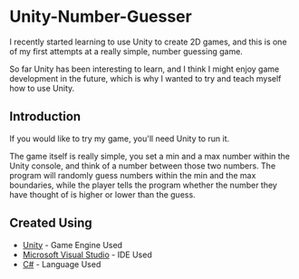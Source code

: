# Unity-Number-Guesser
I recently started learning to use Unity to create 2D games, and this is one of my first attempts at a really simple, number guessing game. 

So far Unity has been interesting to learn, and I think I might enjoy game development in the future, which is why I wanted to try and teach myself how to use Unity. 

## Introduction
If you would like to try my game, you'll need Unity to run it.

The game itself is really simple, you set a min and a max number within the Unity console, and think of a number between those two numbers. The program will randomly guess numbers within the min and the max boundaries, while the player tells the program whether the number they have thought of is higher or lower than the guess. 

## Created Using

* [Unity](https://docs.unity3d.com/Manual/index.html) - Game Engine Used
* [Microsoft Visual Studio](https://docs.microsoft.com/en-us/visualstudio/?view=vs-2019) - IDE Used
* [C#](https://docs.microsoft.com/en-us/dotnet/csharp/) - Language Used
